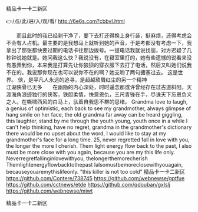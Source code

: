 
精品卡一卡二新区




👉/点/此/进/入/观/看/ http://6e6s.com?cbbvl.html




　　而且此时的我已经剥干净了，要下去打还得换上身行装，挺麻烦，还得考虑会不会有人占机。最主要的是我想马上就听到她的声音，于是考都没有考虑一下，我拿出了那张都快要过期的电话卡往那边拨号。一提电话我就说找丽，对方迟疑了几秒钟说她就是。她问我这么快？我说没有，在寝室里打的，她有些遗憾的说看来没有愚弄到你，本来我是打算先让你狼狈的穿衣服下去打了电话，然后又叫她们说我不在的。我说那你现在也可以说你不在的啊？她支哟了两句搪塞过去。
这是世界。
侠，是平凡人永远的追寻，是超越琐屑红尘的另一个精神　　　　　　　　　　　　　江湖侠骨已无多　　在幽隐的内心深处，时时遥念那或许曾经存在过古道斜阳，天涯海角浪迹独行的侠客，铁胆柔情，快意恩仇，三尺青锋在手，尽诛天下忘恩负义之人。在嘶啸西风的白马上，驮着自我思不群的思绪。
Grandma love to laugh, a genius of optimistic, each back to see my grandmother, always glimpse of hang smile on her face, the old grandma far away can be heard giggling, this laughter, stand by me through the youth young, youth once in a while I can't help thinking, have no regret, grandma in the grandmother's dictionary there would be no upset about the word, I would like to stay at my grandmother's face for a long time.
25, never regretted fall in love with you, the longer the more I cherish.
Them light energy flow back to the past, I also must be more close with you again, because you are my this life only.
Neverregretfallinginlovewithyou, thelongerthemorecherish Themlightenergyflowbacktothepast Ialsomustbemoreclosewithyouagain, becauseyouaremythislifeonly. "this killer is not too cold"
精品卡一卡二新区 https://github.com/Contere/738745
https://github.com/webnewse/gptfue
https://github.com/cctnews/etde
https://github.com/qdouban/gxlslj
https://github.com/webnewse/miwt





精品卡一卡二新区
